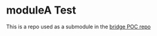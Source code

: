 # moduleA Test

This is a repo used as a submodule in the [bridge POC repo](https://github.com/MitchellShiell/bridge)
